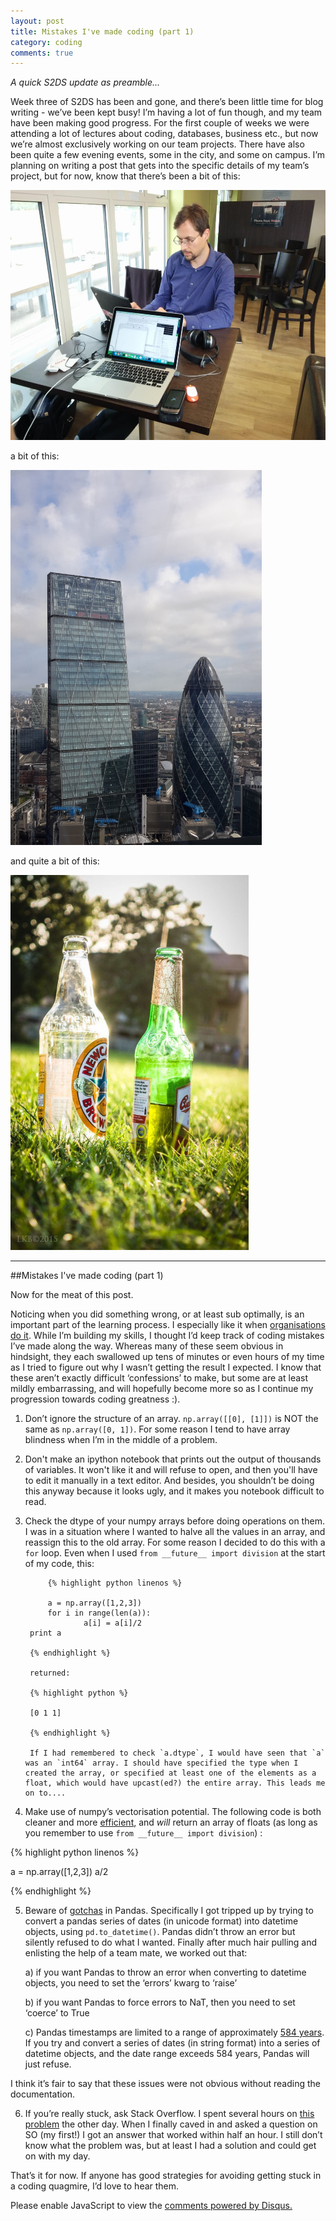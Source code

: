 ```yaml
---
layout: post
title: Mistakes I've made coding (part 1)
category: coding
comments: true
---
```


*A quick S2DS update as preamble…*

Week three of S2DS has been and gone, and there’s been little time for blog writing - we’ve been kept busy! I’m having a lot of fun though, and my team have been making good progress. For the first couple of weeks we were attending a lot of lectures about coding, databases, business etc., but now we’re almost exclusively working on our team projects. There have also been quite a few evening events, some in the city, and some on campus. I’m planning on writing a post that gets into the specific details of my team’s project, but for now, know that there’s been a bit of this:

<img src= "https://raw.githubusercontent.com/linbug/linbug.github.io/master/_downloads/cafe.jpg" title="Cafe style" style="height: 400px;margin: 0 auto;"/>

a bit of this:

<img src="https://raw.githubusercontent.com/linbug/linbug.github.io/master/_downloads/skygarden.jpg" title="View from the sky garden" style="height: 600px;margin: 0 auto;"/>

and quite a bit of this:

<img src="https://raw.githubusercontent.com/linbug/linbug.github.io/master/_downloads/beers.jpg" title="beers in the park" style="height: 600px;margin: 0 auto;"/>

---------------------------------------------------------

##Mistakes I've made coding (part 1)

Now for the meat of this post.

Noticing when you did something wrong, or at least sub optimally, is an important part of the learning process. I especially like it when [organisations](http://www.givewell.org/about/shortcomings) [do it](https://80000hours.org/about/credibility/evaluations/mistakes/). While I’m building my skills, I thought I’d keep track of coding mistakes I’ve made along the way. Whereas many of these seem obvious in hindsight, they each swallowed up tens of minutes or even hours of my time as I tried to figure out why I wasn’t getting the result I expected. I know that these aren’t exactly difficult ‘confessions’ to make, but some are at least mildly embarrassing, and will hopefully become more so as I continue my progression towards coding greatness :). 

1. Don’t ignore the structure of an array. `np.array([[0], [1]])` is NOT the same as `np.array([0, 1])`. For some reason I tend to have array blindness when I’m in the middle of a problem.

2. Don't make an ipython notebook that prints out the output of thousands of variables. It won't like it and will refuse to open, and then you'll have to edit it manually in a text editor. And besides, you shouldn’t be doing this anyway because it looks ugly, and it makes you notebook difficult to read.

3. Check the dtype of your numpy arrays before doing operations on them. I was in a situation where I wanted to halve all the values in an array, and reassign this to the old array. For some reason I decided to do this with a `for` loop. Even when I used `from __future__ import division` at the  start of my code, this:

            {% highlight python linenos %}

            a = np.array([1,2,3])
            for i in range(len(a)):
                   	a[i] = a[i]/2
	    print a

	    {% endhighlight %}

        returned:

	    {% highlight python %}

	    [0 1 1]

	    {% endhighlight %}

        If I had remembered to check `a.dtype`, I would have seen that `a` was an `int64` array. I should have specified the type when I created the array, or specified at least one of the elements as a float, which would have upcast(ed?) the entire array. This leads me on to....

4. Make use of numpy’s vectorisation potential. The following code is both cleaner and more [efficient](http://quantess.net/2013/09/30/vectorization-magic-for-your-computations/), and *will* return an array of floats (as long as you remember to use `from __future__ import division`) :

{% highlight python linenos %}
	
a = np.array([1,2,3])
a/2

{% endhighlight %}

5. Beware of [gotchas](http://pandas.pydata.org/pandas-docs/stable/gotchas.html) in Pandas. Specifically I got tripped up by trying to convert a pandas series of dates (in unicode format) into datetime objects, using `pd.to_datetime()`. Pandas didn’t throw an error but silently refused to do what I wanted. Finally after much hair pulling and enlisting the help of a team mate, we worked out that: 

    a) if you want Pandas to throw an error when converting to datetime objects, you need to set the ‘errors’ kwarg to ‘raise’     

    b) if you want Pandas to force errors to NaT, then you need to set ‘coerce’ to True   

    c) Pandas timestamps are limited to a range of approximately [584 years](http://pandas.pydata.org/pandas-docs/stable/gotchas.html#timestamp-limitations). If you try and convert a series of dates (in string format) into a series of datetime objects, and the date range exceeds 584 years, Pandas will just refuse.  

I think it’s fair to say that these issues were not obvious without reading the documentation.  

6. If you’re really stuck, ask Stack Overflow. I spent several hours on [this problem](http://stackoverflow.com/questions/32137330/pandas-error-creating-timedeltas-from-datetime-operation) the other day. When I finally caved in and asked a question on SO (my first!) I got an answer that worked within half an hour. I still don’t know what the problem was, but at least I had a solution and could get on with my day. 

That’s it for now. If anyone has good strategies for avoiding getting stuck in a coding quagmire, I’d love to hear them.

<div id="disqus_thread"></div>
<script type="text/javascript">
    /* * * CONFIGURATION VARIABLES * * */
    var disqus_shortname = 'linbug';
    
    /* * * DON'T EDIT BELOW THIS LINE * * */
    (function() {
        var dsq = document.createElement('script'); dsq.type = 'text/javascript'; dsq.async = true;
        dsq.src = '//' + disqus_shortname + '.disqus.com/embed.js';
        (document.getElementsByTagName('head')[0] || document.getElementsByTagName('body')[0]).appendChild(dsq);
    })();
</script>
<noscript>Please enable JavaScript to view the <a href="https://disqus.com/?ref_noscript" rel="nofollow">comments powered by Disqus.</a></noscript>
